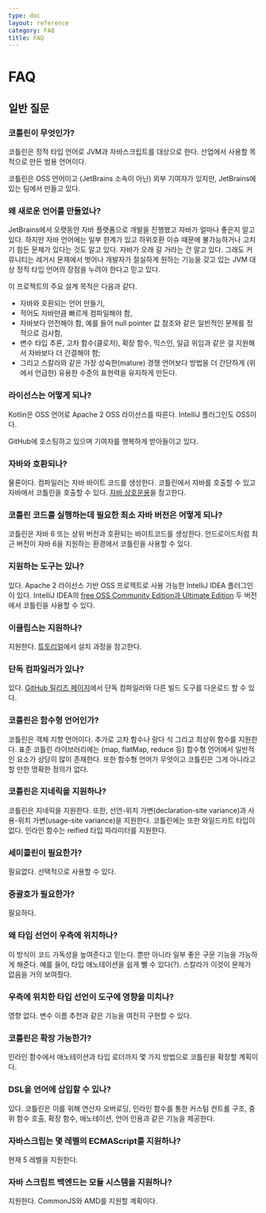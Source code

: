 ```yaml
---
type: doc
layout: reference
category: FAQ
title: FAQ
---
```


# FAQ

## 일반 질문

### 코틀린이 무엇인가?

코틀린은 정적 타입 언어로 JVM과 자바스크립트를 대상으로 한다. 산업에서 사용할 목적으로 만든 범용 언어이다.

코틀린은 OSS 언어이고 (JetBrains 소속이 아닌) 외부 기여자가 있지만, JetBrains에 있는 팀에서 만들고 있다.

### 왜 새로운 언어를 만들었나?

JetBrains에서 오랫동안 자바 플랫폼으로 개발을 진행했고 자바가 얼마나 좋은지 알고 있다.
하지만 자바 언어에는 일부 한계가 있고 하위호환 이슈 때문에 불가능하거나 고치기 힘든 문제가 있다는 것도 알고 있다.
자바가 오래 갈 거라는 건 알고 있다. 그래도 커뮤니티는 레거시 문제에서 벗어나 개발자가 절실하게 원하는 기능을 갖고 있는
JVM 대상 정적 타입 언어의 장점을 누려야 한다고 믿고 있다.


이 프로젝트의 주요 설계 목적은 다음과 같다.

* 자바와 호환되는 언어 만들기,
* 적어도 자바만큼 빠르게 컴파일해야 함,
* 자바보다 안전해야 함, 예를 들어 null pointer 값 참조와 같은 일반적인 문제를 정적으로 검사함,
* 변수 타입 추론, 고차 함수(클로저), 확장 함수, 믹스인, 일급 위임과 같은 걸 지원해서 자바보다 더 간결해야 함;
* 그리고 스칼라와 같은 가장 성숙한(mature) 경쟁 언어보다 방법을 더 간단하게 (위에서 언급한) 유용한 수준의 표현력을 유지하게 만든다.

### 라이선스는 어떻게 되나?

Kotlin은 OSS 언어로 Apache 2 OSS 라이선스를 따른다. IntelliJ 플러그인도 OSS이다.

GitHub에 호스팅하고 있으며 기여자를 행복하게 받아들이고 있다.


### 자바와 호환되나?

물론이다. 컴파일러는 자바 바이트 코드를 생성한다. 코틀린에서 자바를 호출할 수 있고 자바에서 코틀린을 호출할 수 있다. [자바 상호운용](java-interop.html)을 참고한다.

### 코틀린 코드를 실행하는데 필요한 최소 자바 버전은 어떻게 되나?

코틀린은 자바 6 또는 상위 버전과 호환되는 바이트코드를 생성한다. 안드로이드처럼 최근 버전이 자바 6을 지원하는 환경에서 코틀린을 사용할 수 있다.

### 지원하는 도구는 있나?

있다. Apache 2 라이선스 기반 OSS 프로젝트로 사용 가능한 IntelliJ IDEA 플러그인이 있다. IntelliJ IDEA의 [free OSS Community Edition과 Ultimate Edition](http://www.jetbrains.com/idea/features/editions_comparison_matrix.html) 두 버전에서 코틀린을 사용할 수 있다.

### 이클립스는 지원하나?

지원한다. [튜토리얼](/docs/tutorials/getting-started-eclipse.html)에서 설치 과정을 참고한다.

### 단독 컴파일러가 있나?

있다. [GitHub 릴리즈 페이지]({{site.data.releases.latest.url}})에서 단독 컴파일러와 다른 빌드 도구를 다운로드 할 수 있다.

### 코틀린은 함수형 언어인가?

코틀린은 객체 지향 언어이다. 추가로 고차 함수나 람다 식 그리고 최상위 함수를 지원한다. 표준 코틀린 라이브러리에는 (map, flatMap, reduce 등) 함수형 언어에서 일반적인 요소가 상당히 많이 존재한다.
또한 함수형 언어가 무엇이고 코틀린은 그게 아니라고 할 만한 명확한 정의가 없다.

### 코틀린은 지네릭을 지원하나?

코틀린은 지네릭을 지원한다. 또한, 선언-위치 가변(declaration-site variance)과 사용-위치 가변(usage-site variance)을 지원한다. 코틀린에는 또한 와일드카트 타입이 없다. 인라인 함수는 reified 타입 파라미터를 지원한다.

### 세미콜린이 필요한가?

필요없다. 선택적으로 사용할 수 있다.

### 중괄호가 필요한가?

필요하다.

### 왜 타입 선언이 우측에 위치하나?

이 방식이 코드 가독성을 높여준다고 믿는다. 뿐만 아니라 일부 좋은 구문 기능을 가능하게 해준다. 예를 들어, 타입 애노테이션을 쉽게 뺄 수 있다(?). 스칼라가 이것이 문제가 없음을 거의 보여줬다.

### 우측에 위치한 타입 선언이 도구에 영향을 미치나?

영향 없다. 변수 이름 추천과 같은 기능을 여전히 구현할 수 있다.

### 코틀린은 확장 가능한가?

인라인 함수에서 애노테이션과 타입 로더까지 몇 가지 방법으로 코틀린을 확장할 계획이다.

### DSL을 언어에 삽입할 수 있나?

있다. 코틀린은 이를 위해 연산자 오버로딩, 인라인 함수를 통한 커스텀 컨트롤 구조, 중위 함수 호출, 확장 함수, 애노테이션, 언어 인용과 같은 기능을 제공한다.

### 자바스크립는 몇 레벨의 ECMAScript를 지원하나?

현재 5 레벨을 지원한다.

### 자바 스크립트 백엔드는 모듈 시스템을 지원하나?

지원한다. CommonJS와 AMD를 지원할 계획이다.
